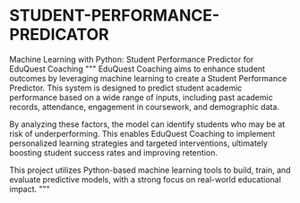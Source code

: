 # STUDENT-PERFORMANCE-PREDICATOR
Machine Learning with Python: Student Performance Predictor for EduQuest Coaching
""" EduQuest Coaching aims to enhance student outcomes by leveraging machine learning to create a Student Performance Predictor. This system is designed to predict student academic performance based on a wide range of inputs, including past academic records, attendance, engagement in coursework, and demographic data.

By analyzing these factors, the model can identify students who may be at risk of underperforming. This enables EduQuest Coaching to implement personalized learning strategies and targeted interventions, ultimately boosting student success rates and improving retention.

This project utilizes Python-based machine learning tools to build, train, and evaluate predictive models, with a strong focus on real-world educational impact. """
